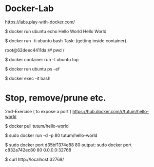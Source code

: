 # Docker-Lab

https://labs.play-with-docker.com/

$ docker run ubuntu echo Hello World
Hello World

$ docker run -ti ubuntu bash 
Task: (getting inside container)

root@62deec4411da:/# pwd
/

$ docker container run -t ubuntu top

$ docker run ubuntu ps –ef

$ docker exec -it <mycontainerID> bash

# Stop, remove/prune etc.



2nd-Exercise ( to expose a port )
https://hub.docker.com/r/tutum/hello-world

$ docker pull tutum/hello-world

$ sudo docker run -d -p 80 tutum/hello-world

$ sudo docker port d35bf1374e88 80
output: sudo docker port c832a742ec80 80
0.0.0.0:32768

$ curl http://localhost:32768/
